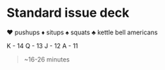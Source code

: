 # Standard issue deck

&hearts; pushups
&diams; situps
&spades; squats
&clubs; kettle bell americans

K - 14
Q - 13
J - 12
A - 11

> ~16-26 minutes

